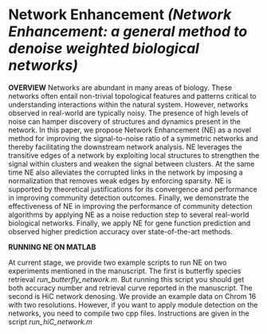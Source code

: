 **Network Enhancement** *(Network Enhancement: a general method to denoise weighted biological networks)*
===============================


**OVERVIEW**
Networks are abundant in many areas of biology. These networks often entail non-trivial topological features and patterns critical to understanding interactions within the natural system. However, networks observed in real-world are typically noisy. The presence of high levels of noise can hamper discovery of structures and dynamics present in the network. In this paper, we propose Network Enhancement (NE) as a novel method for improving the signal-to-noise ratio of a symmetric
networks and thereby facilitating the downstream network analysis. NE leverages the transitive edges of a network by exploiting local structures to strengthen the signal within clusters and weaken the signal between clusters. At the same time NE also alleviates the corrupted links in the network by imposing a normalization that removes weak edges by enforcing sparsity. NE is supported by theoretical justifications for its convergence and performance in improving community
detection outcomes. Finally, we demonstrate the effectiveness of NE in improving the performance of community detection algorithms by applying NE as a noise reduction step to several real-world biological networks. Finally, we apply NE for gene function prediction and observed higher prediction accuracy over state-of-the-art methods.


**RUNNING NE ON MATLAB**

At current stage, we provide two example scripts to run NE on two experiments mentioned in the manuscript. The first is butterfly species retrieval *run_butterfly_network.m*. But running this script you should get both accuracy number and retrieval curve reported in the manuscript.
The second is HiC network denosing. We provide an example data on Chrom 16 with two resolutions. However, if you want to apply module detection on the networks, you need to compile two cpp files. Instructions are given in the script *run_hiC_network.m*

